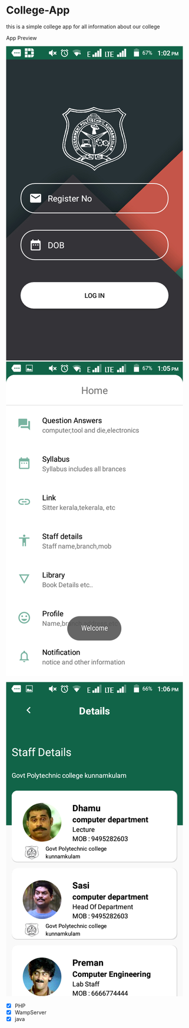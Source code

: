# College-App
this is a simple college app for all information about our college

App Preview

![alt text](https://github.com/iamjithinjohnson/College-App/blob/master/Screenshot_20200703-130246.png)            ![alt text](https://github.com/iamjithinjohnson/College-App/blob/master/Screenshot_20200703-130502.png)

![alt text](https://github.com/iamjithinjohnson/College-App/blob/master/Screenshot_20200703-130620.png)

- [x]  PHP
- [x]  WampServer
- [x]  java
